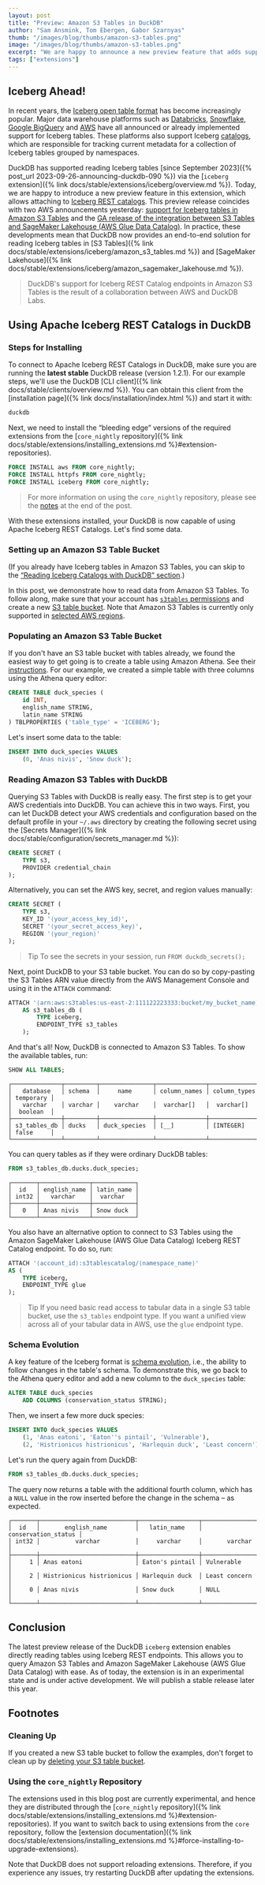 ```yaml
---
layout: post
title: "Preview: Amazon S3 Tables in DuckDB"
author: "Sam Ansmink, Tom Ebergen, Gabor Szarnyas"
thumb: "/images/blog/thumbs/amazon-s3-tables.png"
image: "/images/blog/thumbs/amazon-s3-tables.png"
excerpt: "We are happy to announce a new preview feature that adds support for Apache Iceberg REST Catalogs, enabling DuckDB users to connect to Amazon S3 Tables and Amazon SageMaker Lakehouse with ease."
tags: ["extensions"]
---
```


## Iceberg Ahead!

In recent years, the [Iceberg open table format](https://iceberg.apache.org/) has become increasingly popular. Major data warehouse platforms such as
[Databricks](https://www.databricks.com/company/newsroom/press-releases/databricks-agrees-acquire-tabular-company-founded-original-creators),
[Snowflake](https://docs.snowflake.com/en/release-notes/2024/other/2024-10-18-snowflake-open-catalog-ga),
[Google BigQuery](https://cloud.google.com/blog/products/data-analytics/biglake-support-for-building-apache-iceberg-lakehouses-is-now-ga)
and
[AWS](https://aws.amazon.com/blogs/big-data/read-and-write-s3-iceberg-table-using-aws-glue-iceberg-rest-catalog-from-open-source-apache-spark/)
have all announced or already implemented support for Iceberg tables. These platforms also support Iceberg [catalogs](https://iceberg.apache.org/terms/#catalog), which are responsible for tracking current metadata for a collection of Iceberg tables grouped by namespaces.

DuckDB has supported reading Iceberg tables [since September 2023]({% post_url 2023-09-26-announcing-duckdb-090 %}) via the [`iceberg` extension]({% link docs/stable/extensions/iceberg/overview.md %}). Today, we are happy to introduce a new preview feature in this extension, which allows attaching to [Iceberg REST catalogs](https://www.tabular.io/apache-iceberg-cookbook/getting-started-catalog-background/). This preview release coincides with two AWS announcements yesterday: [support for Iceberg tables in Amazon S3 Tables](https://aws.amazon.com/about-aws/whats-new/2025/03/amazon-s3-tables-apache-iceberg-rest-catalog-apis/) and the [GA release of the integration between S3 Tables and SageMaker Lakehouse (AWS Glue Data Catalog)](https://aws.amazon.com/about-aws/whats-new/2025/03/amazon-sagemaker-lakehouse-integration-s3-tables-generally-available/). In practice, these developments mean that DuckDB now provides an end-to-end solution for reading Iceberg tables in [S3 Tables]({% link docs/stable/extensions/iceberg/amazon_s3_tables.md %}) and [SageMaker Lakehouse]({% link docs/stable/extensions/iceberg/amazon_sagemaker_lakehouse.md %}).

> DuckDB's support for Iceberg REST Catalog endpoints in Amazon S3 Tables is the result of a collaboration between AWS and DuckDB Labs.

## Using Apache Iceberg REST Catalogs in DuckDB

### Steps for Installing

To connect to Apache Iceberg REST Catalogs in DuckDB,
make sure you are running the **latest stable** DuckDB release (version 1.2.1).
For our example steps, we'll use the DuckDB [CLI client]({% link docs/stable/clients/overview.md %}).
You can obtain this client from the [installation page]({% link docs/installation/index.html %}) and start it with:

```bash
duckdb
```

Next, we need to install the “bleeding edge” versions of the required extensions from the [`core_nightly` repository]({% link docs/stable/extensions/installing_extensions.md %}#extension-repositories).

```sql
FORCE INSTALL aws FROM core_nightly;
FORCE INSTALL httpfs FROM core_nightly;
FORCE INSTALL iceberg FROM core_nightly;
```

> For more information on using the `core_nightly` repository, please see the [notes](#footnotes) at the end of the post.

With these extensions installed, your DuckDB is now capable of using Apache Iceberg REST Catalogs.
Let's find some data.

### Setting up an Amazon S3 Table Bucket

(If you already have Iceberg tables in Amazon S3 Tables, you can skip to the [“Reading Iceberg Catalogs with DuckDB” section](#reading-amazon-s3-tables-with-duckdb).)

In this post, we demonstrate how to read data from Amazon S3 Tables.
To follow along, make sure that your account has [`s3tables` permissions](https://docs.aws.amazon.com/AmazonS3/latest/userguide/s3-tables-setting-up.html)
and create a new [S3 table bucket](https://docs.aws.amazon.com/AmazonS3/latest/userguide/s3-tables-buckets.html).
Note that Amazon S3 Tables is currently only supported in [selected AWS regions](https://docs.aws.amazon.com/AmazonS3/latest/userguide/s3-tables-regions-quotas.html).

### Populating an Amazon S3 Table Bucket

If you don't have an S3 table bucket with tables already, we found the easiest way to get going is to create a table using Amazon Athena.
See their [instructions](https://docs.aws.amazon.com/AmazonS3/latest/userguide/s3-tables-getting-started.html#s2-tables-tutorial-EMR-cluster).
For our example, we created a simple table with three columns using the Athena query editor:

```sql
CREATE TABLE duck_species (
    id INT,
    english_name STRING,
    latin_name STRING
) TBLPROPERTIES ('table_type' = 'ICEBERG');
```

Let's insert some data to the table:

```sql
INSERT INTO duck_species VALUES
    (0, 'Anas nivis', 'Snow duck');
```

### Reading Amazon S3 Tables with DuckDB

Querying S3 Tables with DuckDB is really easy.
The first step is to get your AWS credentials into DuckDB.
You can achieve this in two ways.
First, you can let DuckDB detect your AWS credentials and configuration based on the default profile in your `~/.aws` directory by creating the following secret using the [Secrets Manager]({% link docs/stable/configuration/secrets_manager.md %}):

```sql
CREATE SECRET (
    TYPE s3,
    PROVIDER credential_chain
);
```

Alternatively, you can set the AWS key, secret, and region values manually:

```sql
CREATE SECRET (
    TYPE s3,
    KEY_ID '⟨your_access_key_id⟩',
    SECRET '⟨your_secret_access_key⟩',
    REGION '⟨your_region⟩'
);
```

> Tip To see the secrets in your session, run `FROM duckdb_secrets();`

Next, point DuckDB to your S3 table bucket.
You can do so by copy-pasting the S3 Tables ARN value directly from the AWS Management Console and using it in the `ATTACH` command:

```sql
ATTACH '⟨arn:aws:s3tables:us-east-2:111122223333:bucket/my_bucket_name⟩'
    AS s3_tables_db (
        TYPE iceberg,
        ENDPOINT_TYPE s3_tables
    );
```

And that's all! Now, DuckDB is connected to Amazon S3 Tables. 
To show the available tables, run:

```sql
SHOW ALL TABLES;
```

```text
┌──────────────┬─────────┬───────────────┬──────────────┬──────────────┬───────────┐
│   database   │ schema  │     name      │ column_names │ column_types │ temporary │
│   varchar    │ varchar │    varchar    │  varchar[]   │  varchar[]   │  boolean  │
├──────────────┼─────────┼───────────────┼──────────────┼──────────────┼───────────┤
│ s3_tables_db │ ducks   │ duck_species  │ [__]         │ [INTEGER]    │ false     │
└──────────────┴─────────┴───────────────┴──────────────┴──────────────┴───────────┘
```

You can query tables as if they were ordinary DuckDB tables:

```sql
FROM s3_tables_db.ducks.duck_species;
```

```text
┌───────┬──────────────┬────────────┐
│  id   │ english_name │ latin_name │
│ int32 │   varchar    │  varchar   │
├───────┼──────────────┼────────────┤
│   0   │ Anas nivis   │ Snow duck  │
└───────┴──────────────┴────────────┘
```

You also have an alternative option to connect to S3 Tables using the Amazon SageMaker Lakehouse (AWS Glue Data Catalog) Iceberg REST Catalog endpoint.
To do so, run:

```sql
ATTACH '⟨account_id⟩:s3tablescatalog/⟨namespace_name⟩'
AS (
    TYPE iceberg,
    ENDPOINT_TYPE glue
);
```
 
> Tip If you need basic read access to tabular data in a single S3 table bucket, use the `s3_tables` endpoint type.
> If you want a unified view across all of your tabular data in AWS, use the `glue` endpoint type.

### Schema Evolution

A key feature of the Iceberg format is [schema evolution](https://iceberg.apache.org/docs/1.7.1/evolution/),
i.e., the ability to follow changes in the table's schema.
To demonstrate this, we go back to the Athena query editor and add a new column to the `duck_species` table:

```sql
ALTER TABLE duck_species
    ADD COLUMNS (conservation_status STRING);
```

Then, we insert a few more duck species:

```sql
INSERT INTO duck_species VALUES
    (1, 'Anas eatoni', 'Eaton''s pintail', 'Vulnerable'),
    (2, 'Histrionicus histrionicus', 'Harlequin duck', 'Least concern');
```

Let's run the query again from DuckDB:

```sql
FROM s3_tables_db.ducks.duck_species;
```

The query now returns a table with the additional fourth column, which has a `NULL` value in the row inserted before the change in the schema
– as expected.

```text
┌───────┬───────────────────────────┬─────────────────┬─────────────────────┐
│  id   │       english_name        │   latin_name    │ conservation_status │
│ int32 │          varchar          │     varchar     │       varchar       │
├───────┼───────────────────────────┼─────────────────┼─────────────────────┤
│     1 │ Anas eatoni               │ Eaton's pintail │ Vulnerable          │
│     2 │ Histrionicus histrionicus │ Harlequin duck  │ Least concern       │
│     0 │ Anas nivis                │ Snow duck       │ NULL                │
└───────┴───────────────────────────┴─────────────────┴─────────────────────┘
```

## Conclusion

The latest preview release of the DuckDB `iceberg` extension enables directly reading tables using Iceberg REST endpoints.
This allows you to query Amazon S3 Tables and Amazon SageMaker Lakehouse (AWS Glue Data Catalog) with ease.
As of today, the extension is in an experimental state and is under active development.
We will publish a stable release later this year.

## Footnotes

### Cleaning Up

If you created a new S3 table bucket to follow the examples,
don't forget to clean up by [deleting your S3 table bucket](https://docs.aws.amazon.com/AmazonS3/latest/userguide/s3-tables-buckets-delete.html).

### Using the `core_nightly` Repository

The extensions used in this blog post are currently experimental, and hence they are distributed through the [`core_nightly` repository]({% link docs/stable/extensions/installing_extensions.md %}#extension-repositories). If you want to switch back to using extensions from the `core` repository, follow the [extension documentation]({% link docs/stable/extensions/installing_extensions.md %}#force-installing-to-upgrade-extensions).

Note that DuckDB does not support reloading extensions. Therefore, if you experience any issues, try restarting DuckDB after updating the extensions.
